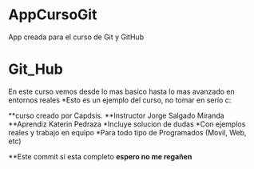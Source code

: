 # AppCursoGit
App creada para el curso de Git y GitHub
# Git_Hub

En este curso vemos desde lo mas basico hasta lo mas avanzado en entornos reales
*Esto es un ejemplo del curso, no tomar en serio c:


**curso creado por Capdsis.
**Instructor Jorge Salgado Miranda
**Aprendiz Katerin Pedraza
*Incluye solucion de dudas
*Con ejemplos reales y trabajo en equipo
*Para todo tipo de Programados (Movil, Web, etc)

**Este commit si esta completo
**espero no me regañen**